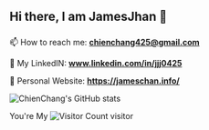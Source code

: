 ## Hi there, I am JamesJhan 👋
###
📫 How to reach me: **chienchang425@gmail.com**

📕 My LinkedIN: **www.linkedin.com/in/jjj0425**

🔗 Personal Website: **https://jameschan.info/**

![ChienChang's GitHub stats](https://github-readme-stats.vercel.app/api?username=jjj0425&show_icons=true&theme=transparent)


You're My
![Visitor Count](https://profile-counter.glitch.me/jjj0425/count.svg)
visitor


<!--
**jjj0425/jjj0425** is a ✨ _special_ ✨ repository because its `README.md` (this file) appears on your GitHub profile.

Here are some ideas to get you started:

- 🔭 I’m currently working on ...
- 🌱 I’m currently learning ...
- 👯 I’m looking to collaborate on ...
- 🤔 I’m looking for help with ...
- 💬 Ask me about ...
- 📫 How to reach me: ...
- 😄 Pronouns: ...
- ⚡ Fun fact: ...
-->

